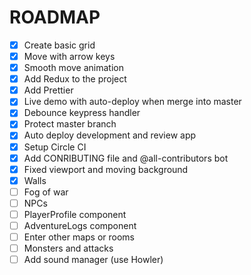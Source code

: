 # ROADMAP

- [x] Create basic grid
- [x] Move with arrow keys
- [x] Smooth move animation
- [x] Add Redux to the project
- [x] Add Prettier
- [x] Live demo with auto-deploy when merge into master
- [x] Debounce keypress handler
- [x] Protect master branch
- [x] Auto deploy development and review app
- [x] Setup Circle CI
- [x] Add CONRIBUTING file and @all-contributors bot
- [x] Fixed viewport and moving background
- [x] Walls
- [ ] Fog of war
- [ ] NPCs
- [ ] PlayerProfile component
- [ ] AdventureLogs component
- [ ] Enter other maps or rooms
- [ ] Monsters and attacks
- [ ] Add sound manager (use Howler)
